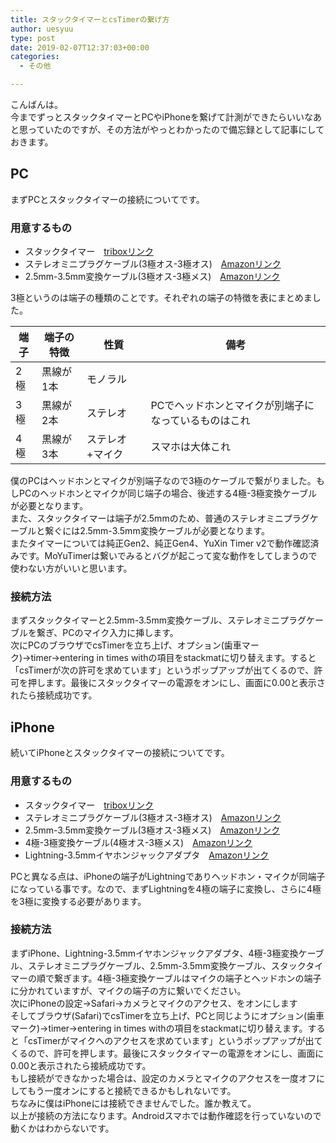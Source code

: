 ```yaml
---
title: スタックタイマーとcsTimerの繋げ方
author: uesyuu
type: post
date: 2019-02-07T12:37:03+00:00
categories:
  - その他

---
```

こんばんは。  
今までずっとスタックタイマーとPCやiPhoneを繋げて計測ができたらいいなあと思っていたのですが、その方法がやっとわかったので備忘録として記事にしておきます。

## PC

まずPCとスタックタイマーの接続についてです。

### 用意するもの

  * スタックタイマー　<a href="https://store.tribox.com/products/detail.php?product_id=1762" target="_blank" rel="noopener noreferrer">triboxリンク</a>
  * ステレオミニプラグケーブル(3極オス-3極オス)　<a href="https://www.amazon.co.jp/dp/B07L3XBWRM/" target="_blank" rel="noopener noreferrer">Amazonリンク</a>
  * 2.5mm-3.5mm変換ケーブル(3極オス-3極メス)　<a href="https://www.amazon.co.jp/dp/B01E8ULN12/" target="_blank" rel="noopener noreferrer">Amazonリンク</a>

3極というのは端子の種類のことです。それぞれの端子の特徴を表にまとめました。

|端子|端子の特徴|性質|備考|
|--|--|--|--|
|2極|黒線が1本|モノラル||
|3極|黒線が2本|ステレオ|PCでヘッドホンとマイクが別端子になっているものはこれ|
|4極|黒線が3本|ステレオ+マイク|スマホは大体これ|

僕のPCはヘッドホンとマイクが別端子なので3極のケーブルで繋がりました。もしPCのヘッドホンとマイクが同じ端子の場合、後述する4極-3極変換ケーブルが必要となります。  
また、スタックタイマーは端子が2.5mmのため、普通のステレオミニプラグケーブルと繋ぐには2.5mm-3.5mm変換ケーブルが必要となります。  
またタイマーについては純正Gen2、純正Gen4、YuXin Timer v2で動作確認済みです。MoYuTimerは繋いでみるとバグが起こって変な動作をしてしまうので使わない方がいいと思います。

### 接続方法

まずスタックタイマーと2.5mm-3.5mm変換ケーブル、ステレオミニプラグケーブルを繋ぎ、PCのマイク入力に挿します。  
次にPCのブラウザでcsTimerを立ち上げ、オプション(歯車マーク)→timer→entering in times withの項目をstackmatに切り替えます。すると「csTimerが次の許可を求めています」というポップアップが出てくるので、許可を押します。最後にスタックタイマーの電源をオンにし、画面に0.00と表示されたら接続成功です。

## iPhone

続いてiPhoneとスタックタイマーの接続についてです。

### 用意するもの

  * スタックタイマー　<a href="https://store.tribox.com/products/detail.php?product_id=1762" target="_blank" rel="noopener noreferrer">triboxリンク</a>
  * ステレオミニプラグケーブル(3極オス-3極オス)　<a href="https://www.amazon.co.jp/dp/B07L3XBWRM/" target="_blank" rel="noopener noreferrer">Amazonリンク</a>
  * 2.5mm-3.5mm変換ケーブル(3極オス-3極メス)　<a href="https://www.amazon.co.jp/dp/B01E8ULN12/" target="_blank" rel="noopener noreferrer">Amazonリンク</a>
  * 4極-3極変換ケーブル(4極オス-3極メス)　<a href="https://www.amazon.co.jp/dp/B01BV916AQ" target="_blank" rel="noopener noreferrer">Amazonリンク</a>
  * Lightning-3.5mmイヤホンジャックアダプタ　<a href="https://www.amazon.co.jp/dp/B01LZ4RPHI/" target="_blank" rel="noopener noreferrer">Amazonリンク</a>

PCと異なる点は、iPhoneの端子がLightningでありヘッドホン・マイクが同端子になっている事です。なので、まずLightningを4極の端子に変換し、さらに4極を3極に変換する必要があります。

### 接続方法

まずiPhone、Lightning-3.5mmイヤホンジャックアダプタ、4極-3極変換ケーブル、ステレオミニプラグケーブル、2.5mm-3.5mm変換ケーブル、スタックタイマーの順で繋ぎます。4極-3極変換ケーブルはマイクの端子とヘッドホンの端子に分かれていますが、マイクの端子の方に繋いでください。  
次にiPhoneの設定→Safari→カメラとマイクのアクセス、をオンにします  
そしてブラウザ(Safari)でcsTimerを立ち上げ、PCと同じようにオプション(歯車マーク)→timer→entering in times withの項目をstackmatに切り替えます。すると「csTimerがマイクへのアクセスを求めています」というポップアップが出てくるので、許可を押します。最後にスタックタイマーの電源をオンにし、画面に0.00と表示されたら接続成功です。  
もし接続ができなかった場合は、設定のカメラとマイクのアクセスを一度オフにしてもう一度オンにすると接続できるかもしれないです。  
ちなみに僕はiPhoneには接続できませんでした。誰か教えて。  
以上が接続の方法になります。Androidスマホでは動作確認を行っていないので動くかはわからないです。